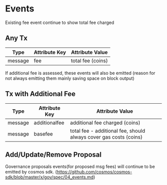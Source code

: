 <!--
order: 5
-->

# Events

Existing fee event continue to show total fee charged

## Any Tx

| Type     | Attribute Key | Attribute Value    |
| -------- | ------------- | ------------------ |
| message  | fee           | total fee (coins)  |

If additional fee is assessed, these events will also be emitted (reason for not always emitting them mainly saving space on block output)

## Tx with Additional Fee

| Type     | Attribute Key | Attribute Value                                                    |
| -------- | ------------- | -------------------------------------------------------------------|
| message  | additionalfee | additional fee charged (coins)                                     |
| message  | basefee       | total fee - additional fee, should always cover gas costs (coins)  |


## Add/Update/Remove Proposal
 
Governance proposals events(for proposed msg fees) will continue to be emitted by cosmos sdk.
 (https://github.com/cosmos/cosmos-sdk/blob/master/x/gov/spec/04_events.md)
